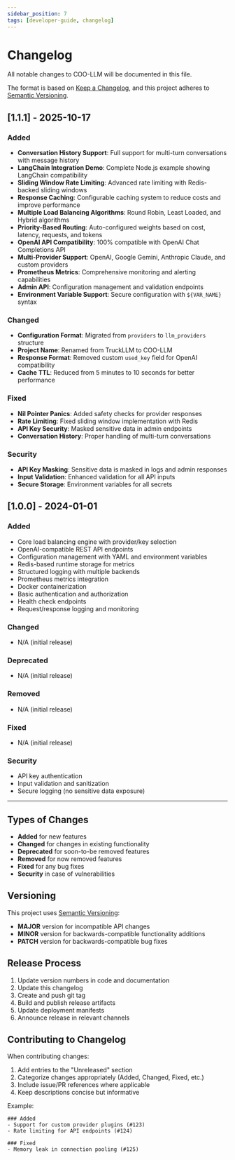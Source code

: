 ```yaml
---
sidebar_position: 7
tags: [developer-guide, changelog]
---
```


# Changelog


All notable changes to COO-LLM will be documented in this file.

The format is based on [Keep a Changelog](https://keepachangelog.com/en/1.0.0/),
and this project adheres to [Semantic Versioning](https://semver.org/spec/v2.0.0.html).

## [1.1.1] - 2025-10-17

### Added
- **Conversation History Support**: Full support for multi-turn conversations with message history
- **LangChain Integration Demo**: Complete Node.js example showing LangChain compatibility
- **Sliding Window Rate Limiting**: Advanced rate limiting with Redis-backed sliding windows
- **Response Caching**: Configurable caching system to reduce costs and improve performance
- **Multiple Load Balancing Algorithms**: Round Robin, Least Loaded, and Hybrid algorithms
- **Priority-Based Routing**: Auto-configured weights based on cost, latency, requests, and tokens
- **OpenAI API Compatibility**: 100% compatible with OpenAI Chat Completions API
- **Multi-Provider Support**: OpenAI, Google Gemini, Anthropic Claude, and custom providers
- **Prometheus Metrics**: Comprehensive monitoring and alerting capabilities
- **Admin API**: Configuration management and validation endpoints
- **Environment Variable Support**: Secure configuration with `${VAR_NAME}` syntax

### Changed
- **Configuration Format**: Migrated from `providers` to `llm_providers` structure
- **Project Name**: Renamed from TruckLLM to COO-LLM
- **Response Format**: Removed custom `used_key` field for OpenAI compatibility
- **Cache TTL**: Reduced from 5 minutes to 10 seconds for better performance

### Fixed
- **Nil Pointer Panics**: Added safety checks for provider responses
- **Rate Limiting**: Fixed sliding window implementation with Redis
- **API Key Security**: Masked sensitive data in admin endpoints
- **Conversation History**: Proper handling of multi-turn conversations

### Security
- **API Key Masking**: Sensitive data is masked in logs and admin responses
- **Input Validation**: Enhanced validation for all API inputs
- **Secure Storage**: Environment variables for all secrets

## [1.0.0] - 2024-01-01

### Added
- Core load balancing engine with provider/key selection
- OpenAI-compatible REST API endpoints
- Configuration management with YAML and environment variables
- Redis-based runtime storage for metrics
- Structured logging with multiple backends
- Prometheus metrics integration
- Docker containerization
- Basic authentication and authorization
- Health check endpoints
- Request/response logging and monitoring

### Changed
- N/A (initial release)

### Deprecated
- N/A (initial release)

### Removed
- N/A (initial release)

### Fixed
- N/A (initial release)

### Security
- API key authentication
- Input validation and sanitization
- Secure logging (no sensitive data exposure)

---

## Types of Changes

- **Added** for new features
- **Changed** for changes in existing functionality
- **Deprecated** for soon-to-be removed features
- **Removed** for now removed features
- **Fixed** for any bug fixes
- **Security** in case of vulnerabilities

## Versioning

This project uses [Semantic Versioning](https://semver.org/):

- **MAJOR** version for incompatible API changes
- **MINOR** version for backwards-compatible functionality additions
- **PATCH** version for backwards-compatible bug fixes

## Release Process

1. Update version numbers in code and documentation
2. Update this changelog
3. Create and push git tag
4. Build and publish release artifacts
5. Update deployment manifests
6. Announce release in relevant channels

## Contributing to Changelog

When contributing changes:

1. Add entries to the "Unreleased" section
2. Categorize changes appropriately (Added, Changed, Fixed, etc.)
3. Include issue/PR references where applicable
4. Keep descriptions concise but informative

Example:
```
### Added
- Support for custom provider plugins (#123)
- Rate limiting for API endpoints (#124)

### Fixed
- Memory leak in connection pooling (#125)
```